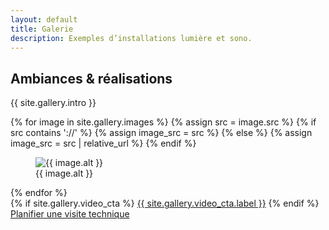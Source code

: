 ```yaml
---
layout: default
title: Galerie
description: Exemples d’installations lumière et sono.
---
```


<section class="section">
  <div class="container">
    <div class="section-header">
      <h1>Ambiances & réalisations</h1>
      <p class="muted">{{ site.gallery.intro }}</p>
    </div>
    <div class="gallery-grid">
      {% for image in site.gallery.images %}
      {% assign src = image.src %}
      {% if src contains '://' %}
        {% assign image_src = src %}
      {% else %}
        {% assign image_src = src | relative_url %}
      {% endif %}
      <figure>
        <img src="{{ image_src }}" alt="{{ image.alt }}">
        <figcaption>{{ image.alt }}</figcaption>
      </figure>
      {% endfor %}
    </div>
    <div class="section-actions">
      {% if site.gallery.video_cta %}
      <a class="button button--primary" href="{{ site.gallery.video_cta.url }}" target="_blank" rel="noopener">{{ site.gallery.video_cta.label }}</a>
      {% endif %}
      <a class="button button--ghost" href="{{ site.forms.booking_google_form_url }}" target="_blank" rel="noopener">Planifier une visite technique</a>
    </div>
  </div>
</section>
